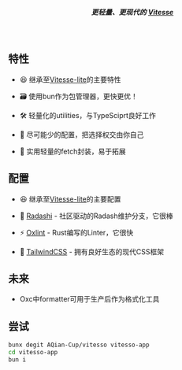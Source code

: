 <h5 align='center'>
<b>更轻量、更现代的 <a href="https://github.com/antfu/vitesse">Vitesse</a></b>
</h5>

<br>

## 特性

- 😆 继承至[Vitesse-lite](https://github.com/antfu-collective/vitesse-lite)的主要特性

- 🗃️ 使用bun作为包管理器，更快更优！

- 🛠  轻量化的utilities，与TypeSciprt良好工作

- 👋 尽可能少的配置，把选择权交由你自己

- 🛜 实用轻量的fetch封装，易于拓展

## 配置

- 😆 继承至[Vitesse-lite](https://github.com/antfu-collective/vitesse-lite)的主要配置

- 🦾 [Radashi](https://github.com/radashi-org/radashi) - 社区驱动的Radash维护分支，它很棒

- ⚡️ [Oxlint](https://github.com/oxc-project/oxc) - Rust编写的Linter，它很快

- 💨 [TailwindCSS](https://github.com/tailwindlabs/tailwindcss) - 拥有良好生态的现代CSS框架

## 未来

- Oxc中formatter可用于生产后作为格式化工具

## 尝试

```bash
bunx degit AQian-Cup/vitesso vitesso-app
cd vitesso-app
bun i
```
